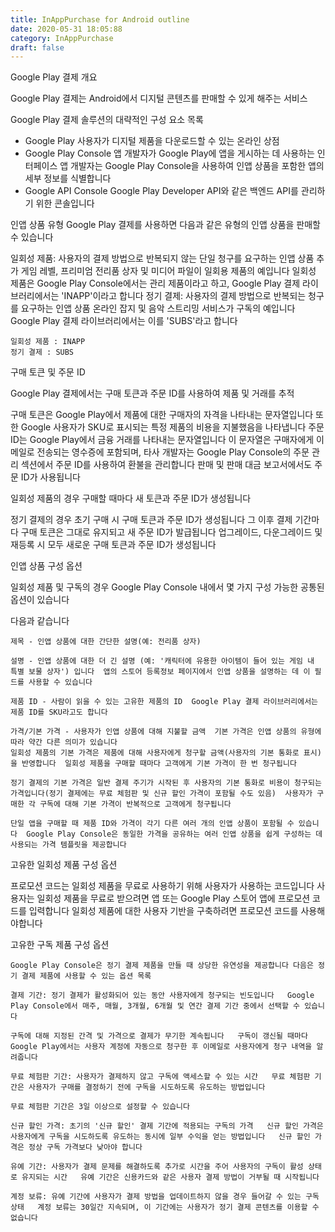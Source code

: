 ```yaml
---
title: InAppPurchase for Android outline
date: 2020-05-31 18:05:88
category: InAppPurchase
draft: false
---
```


Google Play 결제 개요

Google Play 결제는 Android에서 디지털 콘텐츠를 판매할 수 있게 해주는 서비스

Google Play 결제 솔루션의 대략적인 구성 요소 목록
- Google Play  사용자가 디지털 제품을 다운로드할 수 있는 온라인 상점
- Google Play Console  앱 개발자가 Google Play에 앱을 게시하는 데 사용하는 인터페이스  앱 개발자는 Google Play Console을 사용하여 인앱 상품을 포함한 앱의 세부 정보를 식별합니다
- Google API Console  Google Play Developer API와 같은 백엔드 API를 관리하기 위한 콘솔입니다

인앱 상품 유형
Google Play 결제를 사용하면 다음과 같은 유형의 인앱 상품을 판매할 수 있습니다

일회성 제품: 사용자의 결제 방법으로 반복되지 않는 단일 청구를 요구하는 인앱 상품  추가 게임 레벨, 프리미엄 전리품 상자 및 미디어 파일이 일회용 제품의 예입니다  일회성 제품은 Google Play Console에서는 관리 제품이라고 하고, Google Play 결제 라이브러리에서는 'INAPP'이라고 합니다
정기 결제: 사용자의 결제 방법으로 반복되는 청구를 요구하는 인앱 상품  온라인 잡지 및 음악 스트리밍 서비스가 구독의 예입니다  Google Play 결제 라이브러리에서는 이를 'SUBS'라고 합니다

    일회성 제품 : INAPP
    정기 결제 : SUBS


구매 토큰 및 주문 ID

Google Play 결제에서는 구매 토큰과 주문 ID를 사용하여 제품 및 거래를 추적

구매 토큰은 Google Play에서 제품에 대한 구매자의 자격을 나타내는 문자열입니다  또한 Google 사용자가 SKU로 표시되는 특정 제품의 비용을 지불했음을 나타냅니다
주문 ID는 Google Play에서 금융 거래를 나타내는 문자열입니다  이 문자열은 구매자에게 이메일로 전송되는 영수증에 포함되며, 타사 개발자는 Google Play Console의 주문 관리 섹션에서 주문 ID를 사용하여 환불을 관리합니다  판매 및 판매 대금 보고서에서도 주문 ID가 사용됩니다

일회성 제품의 경우 구매할 때마다 새 토큰과 주문 ID가 생성됩니다

정기 결제의 경우 초기 구매 시 구매 토큰과 주문 ID가 생성됩니다  그 이후 결제 기간마다 구매 토큰은 그대로 유지되고 새 주문 ID가 발급됩니다  업그레이드, 다운그레이드 및 재등록 시 모두 새로운 구매 토큰과 주문 ID가 생성됩니다

인앱 상품 구성 옵션

일회성 제품 및 구독의 경우 Google Play Console 내에서 몇 가지 구성 가능한 공통된 옵션이 있습니다

다음과 같습니다 

    제목 - 인앱 상품에 대한 간단한 설명(예: 전리품 상자)

    설명 - 인앱 상품에 대한 더 긴 설명 (예: '캐릭터에 유용한 아이템이 들어 있는 게임 내 특별 보물 상자') 입니다  앱의 스토어 등록정보 페이지에서 인앱 상품을 설명하는 데 이 필드를 사용할 수 있습니다 

    제품 ID - 사람이 읽을 수 있는 고유한 제품의 ID  Google Play 결제 라이브러리에서는 제품 ID를 SKU라고도 합니다 

    가격/기본 가격 - 사용자가 인앱 상품에 대해 지불할 금액  기본 가격은 인앱 상품의 유형에 따라 약간 다른 의미가 있습니다 
    일회성 제품의 기본 가격은 제품에 대해 사용자에게 청구할 금액(사용자의 기본 통화로 표시)을 반영합니다  일회성 제품을 구매할 때마다 고객에게 기본 가격이 한 번 청구됩니다 

    정기 결제의 기본 가격은 일반 결제 주기가 시작된 후 사용자의 기본 통화로 비용이 청구되는 가격입니다(정기 결제에는 무료 체험판 및 신규 할인 가격이 포함될 수도 있음)  사용자가 구매한 각 구독에 대해 기본 가격이 반복적으로 고객에게 청구됩니다 

    단일 앱을 구매할 때 제품 ID와 가격이 각기 다른 여러 개의 인앱 상품이 포함될 수 있습니다  Google Play Console은 동일한 가격을 공유하는 여러 인앱 상품을 쉽게 구성하는 데 사용되는 가격 템플릿을 제공합니다 


고유한 일회성 제품 구성 옵션

프로모션 코드는 일회성 제품을 무료로 사용하기 위해 사용자가 사용하는 코드입니다  사용자는 일회성 제품을 무료로 받으려면 앱 또는 Google Play 스토어 앱에 프로모션 코드를 입력합니다  일회성 제품에 대한 사용자 기반을 구축하려면 프로모션 코드를 사용해야합니다

고유한 구독 제품 구성 옵션

    Google Play Console은 정기 결제 제품을 만들 때 상당한 유연성을 제공합니다 다음은 정기 결제 제품에 사용할 수 있는 옵션 목록

    결제 기간: 정기 결제가 활성화되어 있는 동안 사용자에게 청구되는 빈도입니다   Google Play Console에서 매주, 매월, 3개월, 6개월 및 연간 결제 기간 중에서 선택할 수 있습니다  
    
    구독에 대해 지정된 간격 및 가격으로 결제가 무기한 계속됩니다   구독이 갱신될 때마다 Google Play에서는 사용자 계정에 자동으로 청구한 후 이메일로 사용자에게 청구 내역을 알려줍니다  

    무료 체험판 기간: 사용자가 결제하지 않고 구독에 액세스할 수 있는 시간   무료 체험판 기간은 사용자가 구매를 결정하기 전에 구독을 시도하도록 유도하는 방법입니다  

    무료 체험판 기간은 3일 이상으로 설정할 수 있습니다  

    신규 할인 가격: 초기의 '신규 할인' 결제 기간에 적용되는 구독의 가격   신규 할인 가격은 사용자에게 구독을 시도하도록 유도하는 동시에 일부 수익을 얻는 방법입니다   신규 할인 가격은 정상 구독 가격보다 낮아야 합니다  

    유예 기간: 사용자가 결제 문제를 해결하도록 추가로 시간을 주어 사용자의 구독이 활성 상태로 유지되는 시간   유예 기간은 신용카드와 같은 사용자 결제 방법이 거부될 때 시작됩니다  

    계정 보류: 유예 기간에 사용자가 결제 방법을 업데이트하지 않을 경우 들어갈 수 있는 구독 상태   계정 보류는 30일간 지속되며, 이 기간에는 사용자가 정기 결제 콘텐츠를 이용할 수 없습니다  